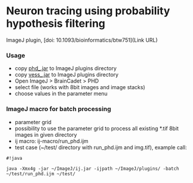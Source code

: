 # Neuron tracing using probability hypothesis filtering #

ImageJ plugin, [doi: 10.1093/bioinformatics/btw751](Link URL)

### Usage ###

* copy [phd_.jar](https://bitbucket.org/miroslavradojevic/phd/src) to ImageJ plugins directory
* copy [vess_.jar](https://bitbucket.org/miroslavradojevic/vess/src) to ImageJ plugins directory
* Open ImageJ > BrainCadet > PHD
* select file (works with 8bit images and image stacks)
* choose values in the parameter menu

### ImageJ macro for batch processing ###

* parameter grid 
* possibility to use the parameter grid to process all existing *.tif 8bit images in given directory 
* ij macro: ij-macro/run_phd.ijm
* test case (~/test/ directory with run_phd.ijm and img.tif), example call: 
```
#!java

java -Xmx4g -jar ~/ImageJ/ij.jar -ijpath ~/ImageJ/plugins/ -batch ~/test/run_phd.ijm ~/test/
```